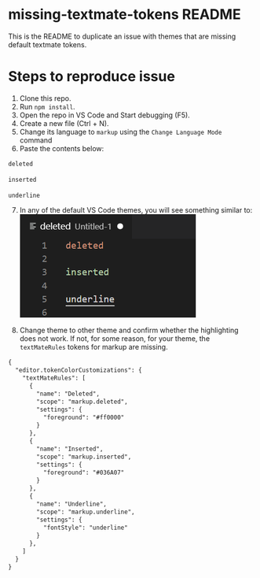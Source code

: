 # missing-textmate-tokens README

This is the README to duplicate an issue with themes that are missing default textmate tokens.

# Steps to reproduce issue

1. Clone this repo.
2. Run `npm install`.
3. Open the repo in VS Code and Start debugging (F5).
4. Create a new file (Ctrl + N).
5. Change its language to `markup` using the `Change Language Mode` command
6. Paste the contents below:

```
deleted

inserted

underline
```

7. In any of the default VS Code themes, you will see something similar to:
![Working Example](./working.png)

8. Change theme to other theme and confirm whether the highlighting does not work. If not, for some reason, for your theme, the `textMateRules` tokens for markup are missing.

```
{
  "editor.tokenColorCustomizations": {
    "textMateRules": [
      {
        "name": "Deleted",
        "scope": "markup.deleted",
        "settings": {
          "foreground": "#ff0000"
        }
      },
      {
        "name": "Inserted",
        "scope": "markup.inserted",
        "settings": {
          "foreground": "#036A07"
        }
      },
      {
        "name": "Underline",
        "scope": "markup.underline",
        "settings": {
          "fontStyle": "underline"
        }
      },
    ]
  }
}
```